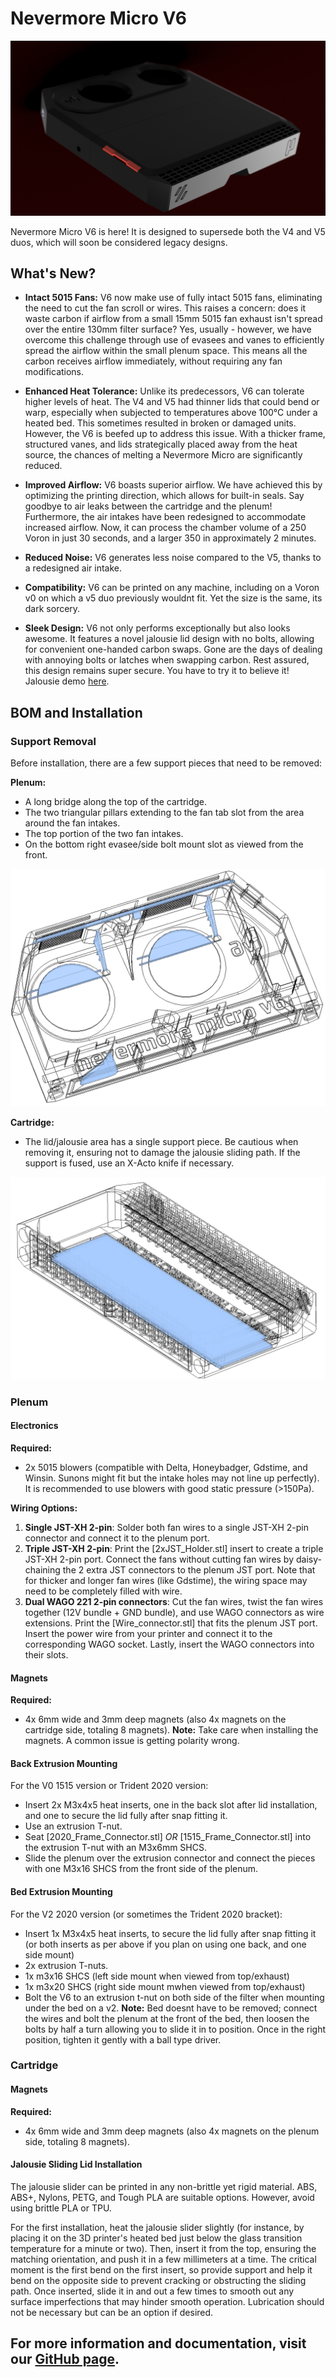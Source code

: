 # Nevermore Micro V6

![Nevermore Micro V6](V6_micro.png)

Nevermore Micro V6 is here! It is designed to supersede both the V4 and V5 duos, which will soon be considered legacy designs.

## What's New?

- **Intact 5015 Fans:** V6 now make use of fully intact 5015 fans, eliminating the need to cut the fan scroll or wires. This raises a concern: does it waste carbon if airflow from a small 15mm 5015 fan exhaust isn't spread over the entire 130mm filter surface? Yes, usually - however, we have overcome this challenge through use of evasees and vanes to efficiently spread the airflow within the small plenum space. This means all the carbon receives airflow immediately, without requiring any fan modifications.

- **Enhanced Heat Tolerance:** Unlike its predecessors, V6 can tolerate higher levels of heat. The V4 and V5 had thinner lids that could bend or warp, especially when subjected to temperatures above 100°C under a heated bed. This sometimes resulted in broken or damaged units. However, the V6 is beefed up to address this issue. With a thicker frame, structured vanes, and lids strategically placed away from the heat source, the chances of melting a Nevermore Micro are significantly reduced.

- **Improved Airflow:** V6 boasts superior airflow. We have achieved this by optimizing the printing direction, which allows for built-in seals. Say goodbye to air leaks between the cartridge and the plenum! Furthermore, the air intakes have been redesigned to accommodate increased airflow. Now, it can process the chamber volume of a 250 Voron in just 30 seconds, and a larger 350 in approximately 2 minutes.

- **Reduced Noise:** V6 generates less noise compared to the V5, thanks to a redesigned air intake.

- **Compatibility:** V6 can be printed on any machine, including on a Voron v0 on which a v5 duo previously wouldnt fit. Yet the size is the same, its dark sorcery.

- **Sleek Design:** V6 not only performs exceptionally but also looks awesome. It features a novel jalousie lid design with no bolts, allowing for convenient one-handed carbon swaps. Gone are the days of dealing with annoying bolts or latches when swapping carbon. Rest assured, this design remains super secure. You have to try it to believe it! Jalousie demo [here](https://youtube.com/shorts/sSmVfhcDKrI?feature=share).

## BOM and Installation

### Support Removal

Before installation, there are a few support pieces that need to be removed:

**Plenum:**
- A long bridge along the top of the cartridge.
- The two triangular pillars extending to the fan tab slot from the area around the fan intakes.
- The top portion of the two fan intakes.
- On the bottom right evasee/side bolt mount slot as viewed from the front.

![Plenum Supports](plenum_supports.png)

**Cartridge:**
- The lid/jalousie area has a single support piece. Be cautious when removing it, ensuring not to damage the jalousie sliding path. If the support is fused, use an X-Acto knife if necessary.

![Cartridge Supports](cartridge_supports.png)

### Plenum

#### Electronics

**Required:**
- 2x 5015 blowers (compatible with Delta, Honeybadger, Gdstime, and Winsin. Sunons might fit but the intake holes may not line up perfectly). It is recommended to use blowers with good static pressure (>150Pa).

**Wiring Options:**
1. **Single JST-XH 2-pin**: Solder both fan wires to a single JST-XH 2-pin connector and connect it to the plenum port.
2. **Triple JST-XH 2-pin**: Print the [2xJST_Holder.stl] insert to create a triple JST-XH 2-pin port. Connect the fans without cutting fan wires by daisy-chaining the 2 extra JST connectors to the plenum JST port. Note that for thicker and longer fan wires (like Gdstime), the wiring space may need to be completely filled with wire.
3. **Dual WAGO 221 2-pin connectors**: Cut the fan wires, twist the fan wires together (12V bundle + GND bundle), and use WAGO connectors as wire extensions. Print the [Wire_connector.stl] that fits the plenum JST port. Insert the power wire from your printer and connect it to the corresponding WAGO socket. Lastly, insert the WAGO connectors into their slots.

#### Magnets

**Required:**
- 4x 6mm wide and 3mm deep magnets (also 4x magnets on the cartridge side, totaling 8 magnets).
**Note:** Take care when installing the magnets. A common issue is getting polarity wrong.

#### Back Extrusion Mounting

For the V0 1515 version or Trident 2020 version:
- Insert 2x M3x4x5 heat inserts, one in the back slot after lid installation, and one to secure the lid fully after snap fitting it.
- Use an extrusion T-nut.
- Seat [2020_Frame_Connector.stl] _OR_ [1515_Frame_Connector.stl] into the extrusion T-nut with an M3x6mm SHCS.
- Slide the plenum over the extrusion connector and connect the pieces with one M3x16 SHCS from the front side of the plenum.

#### Bed Extrusion Mounting

For the V2 2020 version (or sometimes the Trident 2020 bracket):
- Insert 1x M3x4x5 heat inserts, to secure the lid fully after snap fitting it (or both inserts as per above if you plan on using one back, and one side mount)
- 2x extrusion T-nuts.
- 1x m3x16 SHCS (left side mount when viewed from top/exhaust)
- 1x m3x20 SHCS (right side mount mwhen viewed from top/exhaust)
- Bolt the V6 to an extrusion t-nut on both side of the filter when mounting under the bed on a v2. 
**Note:** Bed doesnt have to be removed; connect the wires and bolt the plenum at the front of the bed, then loosen the bolts by half a turn allowing you to slide it in to position. Once in the right position, tighten it gently with a ball type driver.

### Cartridge

#### Magnets

**Required:**
- 4x 6mm wide and 3mm deep magnets (also 4x magnets on the plenum side, totaling 8 magnets).

#### Jalousie Sliding Lid Installation

The jalousie slider can be printed in any non-brittle yet rigid material. ABS, ABS+, Nylons, PETG, and Tough PLA are suitable options. However, avoid using brittle PLA or TPU.

For the first installation, heat the jalousie slider slightly (for instance, by placing it on the 3D printer's heated bed just below the glass transition temperature for a minute or two). Then, insert it from the top, ensuring the matching orientation, and push it in a few millimeters at a time. The critical moment is the first bend on the first insert, so provide support and help it bend on the opposite side to prevent cracking or obstructing the sliding path. Once inserted, slide it in and out a few times to smooth out any surface imperfections that may hinder smooth operation. Lubrication should not be necessary but can be an option if desired.

## For more information and documentation, visit our [GitHub page](https://github.com/nevermore3d).
